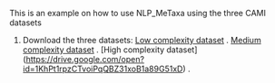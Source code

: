 This is an example on how to use NLP_MeTaxa using the three CAMI datasets
1. Download the three datasets:
    [Low complexity dataset](https://drive.google.com/open?id=1y_7NfwLbb5Gu_F6D2kR3T9ma7pRSusdr) .
    [Medium complexity dataset](https://drive.google.com/open?id=1dBhelGLAm_zKB0s1m2rAO3UJqDqXkGJV) .
    [High complexity dataset] (https://drive.google.com/open?id=1KhPt1rpzCTvoiPqQBZ31xoB1a89G51xD) .
    
